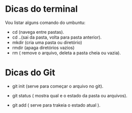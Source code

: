 # Dicas do terminal

Vou listar alguns comando do umbuntu:

- cd (navega entre pastas).
- cd ..(sai da pasta, volta para pasta anterior).
- mkdir (cria uma pasta ou diretório)
- rmdir (apaga diretórios vazios)
- rm ( remove o arquivo, deleta a pasta cheia ou vazia).
















# Dicas do Git

- git init (serve para começar o arquivo no git).

- git status ( mostra qual e o estado da pasta ou arquivos).

- git add ( serve para trakeia o estado atual ).
